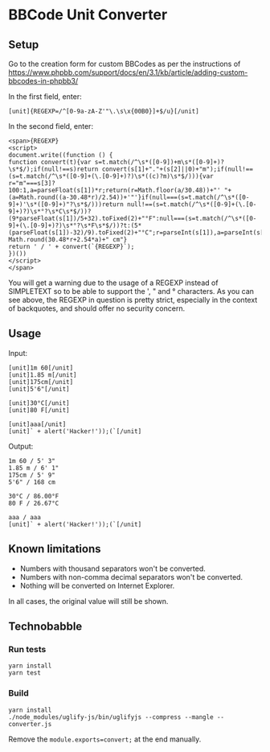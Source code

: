 # BBCode Unit Converter

## Setup

Go to the creation form for custom BBCodes as per the instructions of https://www.phpbb.com/support/docs/en/3.1/kb/article/adding-custom-bbcodes-in-phpbb3/

In the first field, enter:

```
[unit]{REGEXP=/^[0-9a-zA-Z'"\.\s\x{00B0}]+$/u}[/unit]
```

In the second field, enter:

```
<span>{REGEXP}
<script>
document.write((function () {
function convert(t){var s=t.match(/^\s*([0-9])+m\s*([0-9]+)?\s*$/);if(null!==s)return convert(s[1]+"."+(s[2]||0)+"m");if(null!==(s=t.match(/^\s*([0-9]+(\.[0-9]+)?)\s*((c)?m)\s*$/))){var r="m"===s[3]?100:1,a=parseFloat(s[1])*r;return(r=Math.floor(a/30.48))+"' "+(a=Math.round((a-30.48*r)/2.54))+'"'}if(null===(s=t.match(/^\s*([0-9]+)'\s*([0-9]+)"?\s*$/)))return null!==(s=t.match(/^\s*([0-9]+(\.[0-9]+)?)\s*°?\s*C\s*$/))?(9*parseFloat(s[1])/5+32).toFixed(2)+"°F":null===(s=t.match(/^\s*([0-9]+(\.[0-9]+)?)\s*°?\s*F\s*$/))?t:(5*(parseFloat(s[1])-32)/9).toFixed(2)+"°C";r=parseInt(s[1]),a=parseInt(s[2]);return Math.round(30.48*r+2.54*a)+" cm"}
return ' / ' + convert(`{REGEXP}`);
})())
</script>
</span>
```

You will get a warning due to the usage of a REGEXP instead of SIMPLETEXT so to be able to support the ', " and ° characters. As you can see above, the REGEXP in question is pretty strict, especially in the context of backquotes, and should offer no security concern.

## Usage

Input:

```
[unit]1m 60[/unit]
[unit]1.85 m[/unit]
[unit]175cm[/unit]
[unit]5'6"[/unit]

[unit]30°C[/unit]
[unit]80 F[/unit]

[unit]aaa[/unit]
[unit]` + alert('Hacker!'));(`[/unit]
```

Output:

```
1m 60 / 5' 3"
1.85 m / 6' 1"
175cm / 5' 9"
5'6" / 168 cm

30°C / 86.00°F
80 F / 26.67°C

aaa / aaa
[unit]` + alert('Hacker!'));(`[/unit]
```

## Known limitations

- Numbers with thousand separators won't be converted.
- Numbers with non-comma decimal separators won't be converted.
- Nothing will be converted on Internet Explorer.

In all cases, the original value will still be shown.

## Technobabble

### Run tests

```
yarn install
yarn test
```

### Build

```
yarn install
./node_modules/uglify-js/bin/uglifyjs --compress --mangle -- converter.js
```

Remove the `module.exports=convert;` at the end manually.
